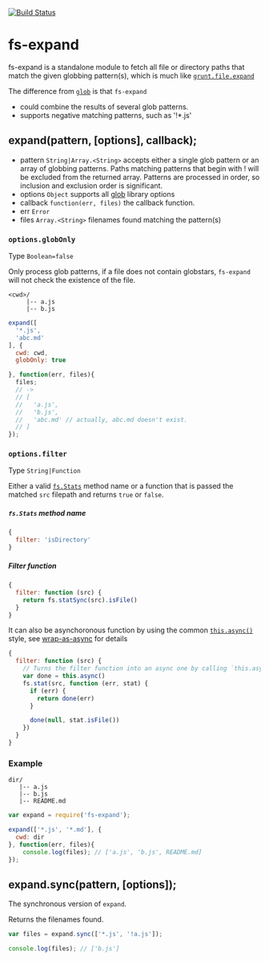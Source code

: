 [![Build Status](https://travis-ci.org/kaelzhang/node-fs-expand.png?branch=master)](https://travis-ci.org/kaelzhang/node-fs-expand)
<!-- [![NPM version](https://badge.fury.io/js/fs-expand.png)](http://badge.fury.io/js/fs-expand)
[![Dependency Status](https://gemnasium.com/kaelzhang/node-fs-expand.png)](https://gemnasium.com/kaelzhang/node-fs-expand) -->

# fs-expand

fs-expand is a standalone module to fetch all file or directory paths that match the given globbing pattern(s), which is much like [`grunt.file.expand`](http://gruntjs.com/api/grunt.file#grunt.file.expand)

The difference from [`glob`](http://www.npmjs.org/package/glob) is that `fs-expand`

- could combine the results of several glob patterns.
- supports negative matching patterns, such as '!*.js'

## expand(pattern, [options], callback);

- pattern `String|Array.<String>` accepts either a single glob pattern or an array of globbing patterns. Paths matching patterns that begin with ! will be excluded from the returned array. Patterns are processed in order, so inclusion and exclusion order is significant.
- options `Object` supports all [glob](https://www.npmjs.org/package/glob) library options
- callback `function(err, files)` the callback function.
- err `Error`
- files `Array.<String>` filenames found matching the pattern(s)

### `options.globOnly`

Type `Boolean=false`

Only process glob patterns, if a file does not contain globstars, `fs-expand` will not check the existence of the file.

```
<cwd>/
     |-- a.js
     |-- b.js
```

```js
expand([
  '*.js',
  'abc.md'
], {
  cwd: cwd,
  globOnly: true

}, function(err, files){
  files;
  // ->
  // [
  //   'a.js',
  //   'b.js',
  //   'abc.md' // actually, abc.md doesn't exist.
  // ]
});
```

### `options.filter`

Type `String|Function`

Either a valid [`fs.Stats`](https://nodejs.org/api/fs.html#fs_class_fs_stats) method name or a function that is passed the matched `src` filepath and returns `true` or `false`.

##### `fs.Stats` method name

```js
{
  filter: 'isDirectory'
}
```

##### Filter function

```js
{
  filter: function (src) {
    return fs.statSync(src).isFile()
  }
}
```

It can also be asynchoronous function by using the common [`this.async()`](https://www.npmjs.com/package/wrap-as-async) style, see [wrap-as-async](https://www.npmjs.com/package/wrap-as-async) for details

```js
{
  filter: function (src) {
    // Turns the filter function into an async one by calling `this.async()`
    var done = this.async()
    fs.stat(src, function (err, stat) {
      if (err) {
        return done(err)
      }

      done(null, stat.isFile())
    })
  }
}
```

### Example

```
dir/
   |-- a.js
   |-- b.js
   |-- README.md
```

```js
var expand = require('fs-expand');

expand(['*.js', '*.md'], {
  cwd: dir
}, function(err, files){
	console.log(files); // ['a.js', 'b.js', README.md]
});
```

## expand.sync(pattern, [options]);

The synchronous version of `expand`.

Returns the filenames found.

```js
var files = expand.sync(['*.js', '!a.js']);

console.log(files); // ['b.js']
```
